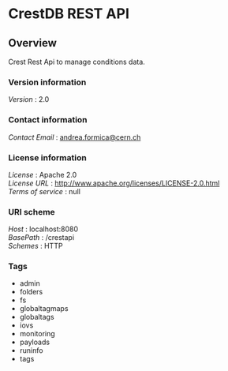 # CrestDB REST API


<a name="overview"></a>
## Overview
Crest Rest Api to manage conditions data.


### Version information
*Version* : 2.0


### Contact information
*Contact Email* : andrea.formica@cern.ch


### License information
*License* : Apache 2.0  
*License URL* : http://www.apache.org/licenses/LICENSE-2.0.html  
*Terms of service* : null


### URI scheme
*Host* : localhost:8080  
*BasePath* : /crestapi  
*Schemes* : HTTP


### Tags

* admin
* folders
* fs
* globaltagmaps
* globaltags
* iovs
* monitoring
* payloads
* runinfo
* tags



